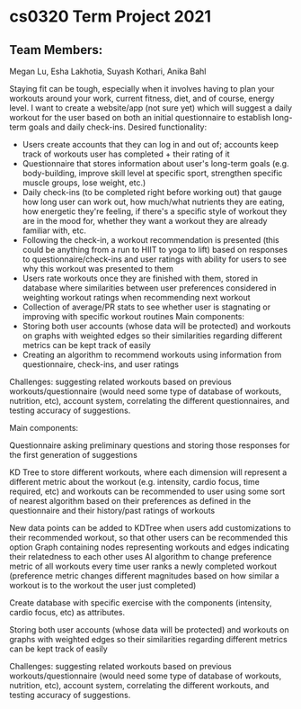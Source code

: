 # cs0320 Term Project 2021
## Team Members: 
Megan Lu, Esha Lakhotia, Suyash Kothari, Anika Bahl

Staying fit can be tough, especially when it involves having to plan your workouts around your work, current fitness, diet, and of course, energy level. I want to create a website/app (not sure yet) which will suggest a daily workout for the user based on both an initial questionnaire to establish long-term goals and daily check-ins.
Desired functionality:
- Users create accounts that they can log in and out of; accounts keep track of workouts user has completed + their rating of it
- Questionnaire that stores information about user's long-term goals (e.g. body-building, improve skill level at specific sport, strengthen specific muscle groups, lose weight, etc.)
- Daily check-ins (to be completed right before working out) that gauge how long user can work out, how much/what nutrients they are eating, how energetic they're feeling, if there's a specific style of workout they are in the mood for, whether they want a workout they are already familiar with, etc.
- Following the check-in, a workout recommendation is presented (this could be anything from a run to HIIT to yoga to lift) based on responses to questionnaire/check-ins and user ratings with ability for users to see why this workout was presented to them
- Users rate workouts once they are finished with them, stored in database where similarities between user preferences considered in weighting workout ratings when recommending next workout
- Collection of average/PR stats to see whether user is stagnating or improving with specific workout routines
Main components:
- Storing both user accounts (whose data will be protected) and workouts on graphs with weighted edges so their similarities regarding different metrics can be kept track of easily
- Creating an algorithm to recommend workouts using information from questionnaire, check-ins, and user ratings

Challenges: suggesting related workouts based on previous workouts/questionnaire (would need some type of database of workouts, nutrition, etc), account system, correlating the different questionnaires, and testing accuracy of suggestions.

Main components:

Questionnaire asking preliminary questions and storing those responses for the first generation of suggestions

KD Tree to store different workouts, where each dimension will represent a different metric about the workout (e.g. intensity, cardio focus, time required, etc) and workouts can be recommended to user using some sort of nearest algorithm based on their preferences as defined in the questionnaire and their history/past ratings of workouts

New data points can be added to KDTree when users add customizations to their recommended workout, so that other users can be recommended this option
Graph containing nodes representing workouts and edges indicating their relatedness to each other uses AI algorithm to change preference metric of all workouts every time user ranks a newly completed workout (preference metric changes different magnitudes based on how similar a workout is to the workout the user just completed)

Create database with specific exercise with the components (intensity, cardio focus, etc) as attributes. 

Storing both user accounts (whose data will be protected) and workouts on graphs with weighted edges so their similarities regarding different metrics can be kept track of easily

Challenges: suggesting related workouts based on previous workouts/questionnaire (would need some type of database of workouts, nutrition, etc), account system, correlating the different workouts, and testing accuracy of suggestions.
